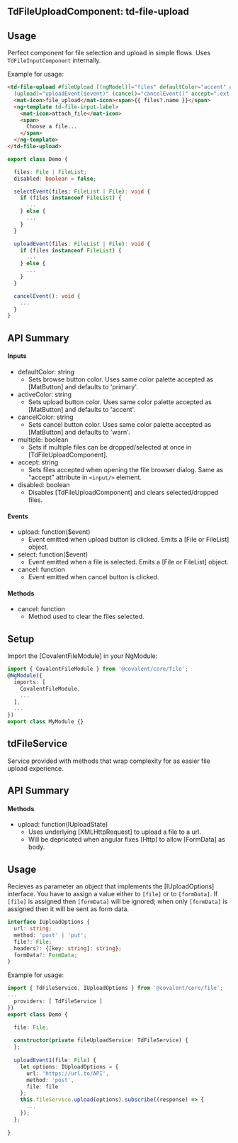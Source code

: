 ## TdFileUploadComponent: td-file-upload

## Usage

Perfect component for file selection and upload in simple flows. Uses `TdFileInputComponent` internally.

Example for usage:

```html
<td-file-upload #fileUpload [(ngModel)]="files" defaultColor="accent" activeColor="warn" cancelColor="primary" (select)="selectEvent($event)"
  (upload)="uploadEvent($event)" (cancel)="cancelEvent()" accept=".ext,.anotherExt" [disabled]="disabled" multiple>
  <mat-icon>file_upload</mat-icon><span>{{ files?.name }}</span>
  <ng-template td-file-input-label>
    <mat-icon>attach_file</mat-icon>
    <span>
      Choose a file...
    </span>
  </ng-template>
</td-file-upload>
```
 
```typescript
export class Demo {

  files: File | FileList;
  disabled: boolean = false;

  selectEvent(files: FileList | File): void {
    if (files instanceof FileList) {
      ...
    } else {
      ...
    }
  }

  uploadEvent(files: FileList | File): void {
    if (files instanceof FileList) {
      ...
    } else {
      ...
    }
  }

  cancelEvent(): void {
    ...
  }
} 
```

## API Summary

#### Inputs

+ defaultColor: string
  + Sets browse button color. Uses same color palette accepted as [MatButton] and defaults to 'primary'.
+ activeColor: string
  + Sets upload button color. Uses same color palette accepted as [MatButton] and defaults to 'accent'.
+ cancelColor: string
  + Sets cancel button color. Uses same color palette accepted as [MatButton] and defaults to 'warn'.
+ multiple: boolean
  + Sets if multiple files can be dropped/selected at once in [TdFileUploadComponent].
+ accept: string
  + Sets files accepted when opening the file browser dialog. Same as "accept" attribute in `<input/>` element.
+ disabled: boolean
  + Disables [TdFileUploadComponent] and clears selected/dropped files.

#### Events

+ upload: function($event)
  + Event emitted when upload button is clicked. Emits a [File or FileList] object.
+ select: function($event)
  + Event emitted when a file is selected. Emits a [File or FileList] object.
+ cancel: function
  + Event emitted when cancel button is clicked.

#### Methods

+ cancel: function
  + Method used to clear the files selected.

## Setup

Import the [CovalentFileModule] in your NgModule:

```typescript
import { CovalentFileModule } from '@covalent/core/file';
@NgModule({
  imports: [
    CovalentFileModule,
    ...
  ],
  ...
})
export class MyModule {}
```

## tdFileService

Service provided with methods that wrap complexity for as easier file upload experience.

## API Summary

#### Methods

+ upload: function(IUploadState)
  + Uses underlying [XMLHttpRequest] to upload a file to a url. 
  + Will be depricated when angular fixes [Http] to allow [FormData] as body.

## Usage

Recieves as parameter an object that implements the [IUploadOptions] interface. You have to assign a value either to `[file]` or to `[formData]`. If `[file]` is assigned then `[formData]` will be ignored; when only `[formData]` is assigned then it will be sent as form data.

```typescript
interface IUploadOptions { 
  url: string; 
  method: 'post' | 'put'; 
  file?: File;
  headers?: {[key: string]: string};
  formData?: FormData; 
}
```

Example for usage:

```typescript
import { TdFileService, IUploadOptions } from '@covalent/core/file';
...
  providers: [ TdFileService ]
})
export class Demo {

  file: File;
  
  constructor(private fileUploadService: TdFileService) { 
  };
  
  uploadEvent1(file: File) {    
    let options: IUploadOptions = {
      url: 'https://url.to/API',
      method: 'post',
      file: file
    };    
    this.fileService.upload(options).subscribe((response) => {
      ...
    });
  };
  
}
```
